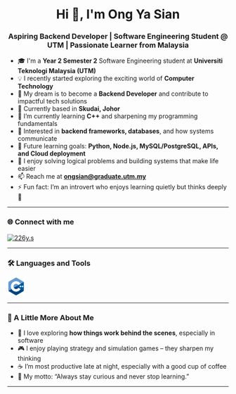 <h1 align="center">Hi 👋, I'm Ong Ya Sian</h1>
<h3 align="center">Aspiring Backend Developer | Software Engineering Student @ UTM | Passionate Learner from Malaysia</h3>

- 🎓 I'm a **Year 2 Semester 2** Software Engineering student at **Universiti Teknologi Malaysia (UTM)**  
- 💡 I recently started exploring the exciting world of **Computer Technology**  
- 🚀 My dream is to become a **Backend Developer** and contribute to impactful tech solutions  
- 📍 Currently based in **Skudai, Johor**  
- 🌱 I’m currently learning **C++** and sharpening my programming fundamentals  
- 🤖 Interested in **backend frameworks, databases**, and how systems communicate  
- 🎯 Future learning goals: **Python, Node.js, MySQL/PostgreSQL, APIs, and Cloud deployment**  
- 🧠 I enjoy solving logical problems and building systems that make life easier  
- 📫 Reach me at **ongsian@graduate.utm.my**  
- ⚡ Fun fact: I’m an introvert who enjoys learning quietly but thinks deeply 🌌  

---

<h3 align="left">🌐 Connect with me</h3>
<p align="left">
  <a href="https://instagram.com/226y.s" target="blank">
    <img align="center" src="https://raw.githubusercontent.com/rahuldkjain/github-profile-readme-generator/master/src/images/icons/Social/instagram.svg" alt="226y.s" height="30" width="40" />
  </a>
</p>

---

<h3 align="left">🛠️ Languages and Tools</h3>
<p align="left">
  <a href="https://www.w3schools.com/cpp/" target="_blank" rel="noreferrer">
    <img src="https://raw.githubusercontent.com/devicons/devicon/master/icons/cplusplus/cplusplus-original.svg" alt="cplusplus" width="40" height="40"/>
  </a>
  <!-- You can add more tools as you learn! For example: -->
  <!-- <img src="https://raw.githubusercontent.com/devicons/devicon/master/icons/python/python-original.svg" alt="python" width="40" height="40"/> -->
</p>

---

<h3 align="left">📌 A Little More About Me</h3>

- 🧩 I love exploring **how things work behind the scenes**, especially in software  
- 🎮 I enjoy playing strategy and simulation games – they sharpen my thinking  
- ☕ I’m most productive late at night, especially with a good cup of coffee  
- 💭 My motto: “Always stay curious and never stop learning.”  

---


